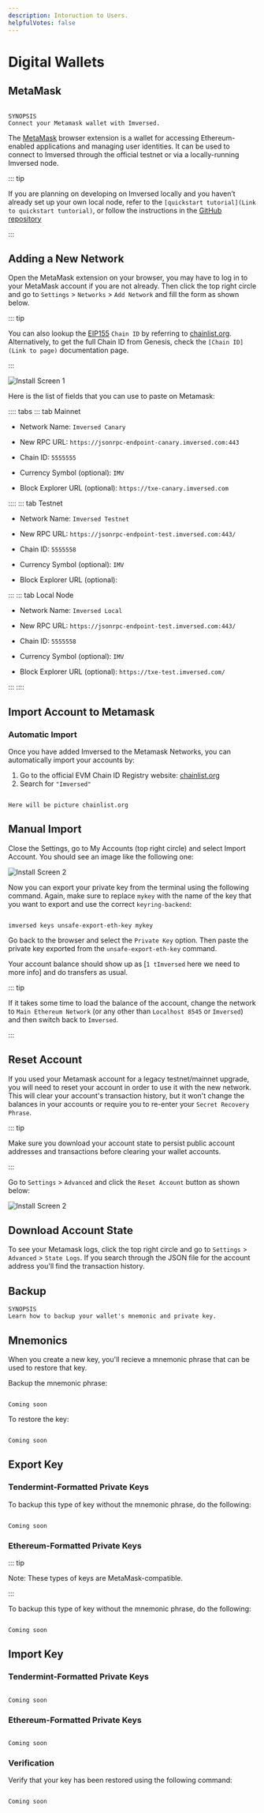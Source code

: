 ```yaml
---
description: Intoruction to Users.
helpfulVotes: false
---
```


# Digital Wallets

## MetaMask

```List

SYNOPSIS
Connect your Metamask wallet with Imversed.

```

The [MetaMask](https://metamask.io/) browser extension is a wallet for accessing Ethereum-enabled applications and managing user identities. It can be used to connect to Imversed through the official testnet or via a locally-running Imversed node.

::: tip

If you are planning on developing on Imversed locally and you haven’t already set up your own local node, refer to the `[quickstart tutorial](Link to quickstart tuntorial)`, or follow the instructions in the [GitHub repository](https://github.com/imversed/imversed)

:::

## Adding a New Network

Open the MetaMask extension on your browser, you may have to log in to your MetaMask account if you are not already. Then click the top right circle and go to `Settings` > `Networks` > `Add Network` and fill the form as shown below.

::: tip

You can also lookup the [EIP155](https://github.com/ethereum/EIPs/blob/master/EIPS/eip-155.md) `Chain ID` by referring to [chainlist.org](https://chainlist.org/). Alternatively, to get the full Chain ID from Genesis, check the `[Chain ID](Link to page)` documentation page.

:::

![Install Screen 1](../images/install1.png)

Here is the list of fields that you can use to paste on Metamask:

:::: tabs ::: tab Mainnet

- Network Name: `Imversed Canary`

- New RPC URL: `https://jsonrpc-endpoint-canary.imversed.com:443`

- Chain ID: `5555555`

- Currency Symbol (optional): `IMV`

- Block Explorer URL (optional): `https://txe-canary.imversed.com` 

:::: ::: tab Testnet

- Network Name: `Imversed Testnet`

- New RPC URL: `https://jsonrpc-endpoint-test.imversed.com:443/`

- Chain ID: `5555558`

- Currency Symbol (optional): `IMV`

- Block Explorer URL (optional):  

::: ::: tab Local Node

- Network Name: `Imversed Local`

- New RPC URL: `https://jsonrpc-endpoint-test.imversed.com:443/`

- Chain ID: `5555558`

- Currency Symbol (optional): `IMV`

- Block Explorer URL (optional): `https://txe-test.imversed.com/` 


::: ::::

## Import Account to Metamask

### Automatic Import

Once you have added Imversed to the Metamask Networks, you can automatically import your accounts by:

1. Go to the official EVM Chain ID Registry website: [chainlist.org](https://chainlist.org/)
2. Search for `"Imversed"`

``` List

Here will be picture chainlist.org

```

## Manual Import

Close the Settings, go to My Accounts (top right circle) and select Import Account. You should see an image like the following one:

![Install Screen 2](../images/Screenshot_4.png)

Now you can export your private key from the terminal using the following command. Again, make sure to replace `mykey` with the name of the key that you want to export and use the correct `keyring-backend`:

``` List

imversed keys unsafe-export-eth-key mykey

```

Go back to the browser and select the `Private Key` option. Then paste the private key exported from the `unsafe-export-eth-key` command.

Your account balance should show up as [`1 tImversed` here we need to more info] and do transfers as usual.

::: tip

If it takes some time to load the balance of the account, change the network to `Main Ethereum Network` (or any other than `Localhost 8545` or `Imversed`) and then switch back to `Imversed`.

:::

## Reset Account

If you used your Metamask account for a legacy testnet/mainnet upgrade, you will need to reset your account in order to use it with the new network. This will clear your account's transaction history, but it won't change the balances in your accounts or require you to re-enter your `Secret Recovery Phrase`.

::: tip

Make sure you download your account state to persist public account addresses and transactions before clearing your wallet accounts.

:::

Go to `Settings` > `Advanced` and click the `Reset Account` button as shown below:

![Install Screen 2](../images/Resetmetamask.png)


## Download Account State

To see your Metamask logs, click the top right circle and go to `Settings` > `Advanced` > `State Logs`. If you search through the JSON file for the account address you'll find the transaction history.

<!-- ## Keplr

```List

Connect your Keplr wallet with Imversed

```
::: tip

The Keplr extension is officially supported only on Chromium-based explorers.

:::

The [Keplr](https://www.keplr.app/) browser extension is a wallet for accessing applications in the Imversed ecosystem and managing user identities. It can be used to connect to Imversed through the official testnet and request Funds from the Faucet.

-->

## Backup

```List
SYNOPSIS
Learn how to backup your wallet's mnemonic and private key.

```

## Mnemonics

When you create a new key, you'll recieve a mnemonic phrase that can be used to restore that key. 

Backup the mnemonic phrase:

```List

Coming soon

```

To restore the key:


```List

Coming soon

```

## Export Key

### Tendermint-Formatted Private Keys

To backup this type of key without the mnemonic phrase, do the following:

```List

Coming soon

```

### Ethereum-Formatted Private Keys

::: tip 

Note: These types of keys are MetaMask-compatible.

:::

To backup this type of key without the mnemonic phrase, do the following:

```List

Coming soon

```

## Import Key

### Tendermint-Formatted Private Keys

```List

Coming soon

```
### Ethereum-Formatted Private Keys


```List

Coming soon

```

### Verification

Verify that your key has been restored using the following command:

```List

Coming soon

```



